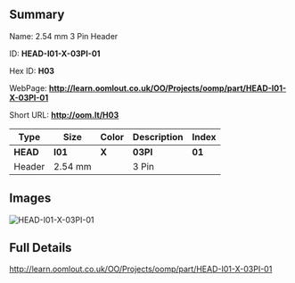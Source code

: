 

## Summary
 
Name: 2.54 mm 3 Pin Header

ID: __HEAD-I01-X-03PI-01__

Hex ID: __H03__

WebPage: __http://learn.oomlout.co.uk/OO/Projects/oomp/part/HEAD-I01-X-03PI-01__

Short URL: __http://oom.lt/H03__


| Type   | Size   | Color   | Description   | Index   |    
| ----- | ------   | ------   | -----   | ----   |    
| __HEAD__   					| __I01__   					| __X__    						| __03PI__    					| __01__ |    
| Header		| 2.54 mm	| 		| 3 Pin	| 	|

## Images
![HEAD-I01-X-03PI-01](http://oomlout.com/oomp-gen/parts/HEAD-I01-X-03PI-01/HEAD-I01-X-03PI-01_420.jpg)

## Full Details

 http://learn.oomlout.co.uk/OO/Projects/oomp/part/HEAD-I01-X-03PI-01


